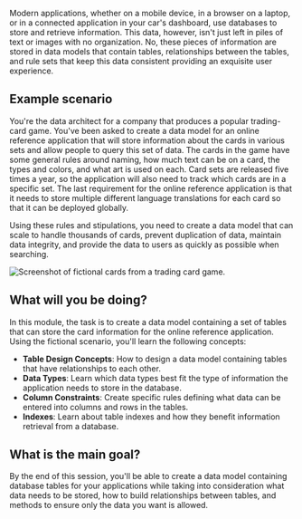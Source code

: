 Modern applications, whether on a mobile device, in a browser on a laptop, or in a connected application in your car's dashboard, use databases to store and retrieve information. This data, however, isn't just left in piles of text or images with no organization. No, these pieces of information are stored in data models that contain tables, relationships between the tables, and rule sets that keep this data consistent providing an exquisite user experience.

## Example scenario

You're the data architect for a company that produces a popular trading-card game. You've been asked to create a data model for an online reference application that will store information about the cards in various sets and allow people to query this set of data. The cards in the game have some general rules around naming, how much text can be on a card, the types and colors, and what art is used on each. Card sets are released five times a year, so the application will also need to track which cards are in a specific set. The last requirement for the online reference application is that it needs to store multiple different language translations for each card so that it can be deployed globally.

Using these rules and stipulations, you need to create a data model that can scale to handle thousands of cards, prevent duplication of data, maintain data integrity, and provide the data to users as quickly as possible when searching.

![Screenshot of fictional cards from a trading card game.](../media/cards-1s.png)

## What will you be doing?

In this module, the task is to create a data model containing a set of tables that can store the card information for the online reference application. Using the fictional scenario, you'll learn the following concepts:

- **Table Design Concepts**: How to design a data model containing tables that have relationships to each other.
- **Data Types**: Learn which data types best fit the type of information the application needs to store in the database.
- **Column Constraints**: Create specific rules defining what data can be entered into columns and rows in the tables.
- **Indexes**: Learn about table indexes and how they benefit information retrieval from a database.

## What is the main goal?

By the end of this session, you'll be able to create a data model containing database tables for your applications while taking into consideration what data needs to be stored, how to build relationships between tables, and methods to ensure only the data you want is allowed.
